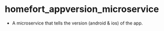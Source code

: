 # homefort_appversion_microservice

- A microservice that tells the version (android & ios) of the app.
